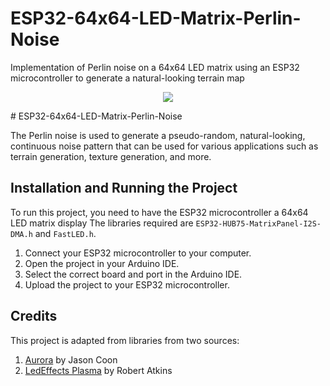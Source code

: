 # ESP32-64x64-LED-Matrix-Perlin-Noise
Implementation of Perlin noise on a 64x64 LED matrix using an ESP32 microcontroller to generate a natural-looking terrain map

<p align="center">
  <img src="https://github.com/bradleeharr/Perlin-Noise-LED-Matrix/blob/main/20231121_183643.gif?raw=true"/>
</p>
# ESP32-64x64-LED-Matrix-Perlin-Noise

The Perlin noise is used to generate a pseudo-random, natural-looking, continuous noise pattern that can be used for various applications such as terrain generation, texture generation, and more.

## Installation and Running the Project

To run this project, you need to have the ESP32 microcontroller a 64x64 LED matrix display The libraries required are `ESP32-HUB75-MatrixPanel-I2S-DMA.h` and `FastLED.h`.

1. Connect your ESP32 microcontroller to your computer.
2. Open the project in your Arduino IDE.
3. Select the correct board and port in the Arduino IDE.
4. Upload the project to your ESP32 microcontroller.


## Credits

This project is adapted from libraries from two sources:

1. [Aurora](https://github.com/pixelmatix/aurora) by Jason Coon
2. [LedEffects Plasma](https://bitbucket.org/ratkins/ledeffects/src/26ed3c51912af6fac5f1304629c7b4ab7ac8ca4b/Plasma.cpp?at=default) by Robert Atkins
